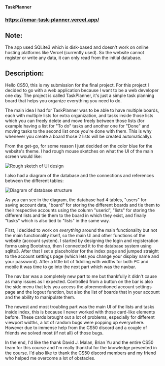 #### TaskPlanner

### https://omar-task-planner.vercel.app/

## Note:

The app used SQLite3 which is disk-based and doesn't work on online hosting platforms like Vercel (currently used). So the website cannot register or write any data, it can only read from the initial database.

## Description:

Hello CS50, this is my submission for the final project. For this project I decided to go with a web application because I want to be a web developer one day. The project is called TaskPlanner, it's just a simple task planning board that helps you organize everything you need to do.

The main idea I had for TaskPlanner was to be able to have multiple boards, each with multiple lists for extra organization, and tasks inside those lists which you can freely delete and move freely between those lists (for example having a list for "To do" tasks and another one for "Done" and moving tasks to the second list once you're done with them. This is why whenever you create a board those 2 lists will be created automatically).

From the get-go, for some reason I just decided on the color blue for the website's theme. I had rough mouse sketches on what the UI of the main screen would like:

![Rough sketch of UI design](https://i.ibb.co/18ByNT0/ui-sketch.png)

I also had a diagram of the database and the connections and references between the different tables:

![Diagram of database structure](https://i.ibb.co/Xp29rpP/diagram.jpg)

As you can see in the diagram, the database had 4 tables, "users" for saving account data, "board" for storing the different boards and tie them to their respective accounts using the column "userid", "lists" for storing the different lists and tie them to the board in which they exist, and finally "tasks" which is also tied to "lists" in the same way.

First, I decided to work on *everything* around the main functionality but not the main functionality itself, so the main UI and other functions of the website (account system). I started by designing the login and registeration forms using Bootstrap, then I connected it to the database system using sqlite3. After that I set a placeholder for the index page and jumped straight to the account settings page (which lets you change your display name and your password). After a little bit of fiddling with widths for both PC and mobile it was time to go into the next part which was the navbar.

The nav bar was a completely new part to me but thankfully it didn't cause as many issues as I expected. Controlled from a button on the bar is also the side menu that lets you access the aforementioned account settings page and the logout function, but also the list of boards that in your account and the ability to manipulate them.

The newest and most troubling part was the main UI of the lists and tasks inside index, this is because I never worked with those card-like elements before. These cards brought out a lot of problems, especially for different viewport widths, a lot of random bugs were popping up everywhere. However due to immense help from the CS50 discord and a couple of friends we solved most (if not all) of those bugs.

In the end, I'd like the thank David J. Malan, Brian Yu and the entire CS50 team for this course and I'm really thankful for the knowledge presented in the course. I'd also like to thank the CS50 discord members and my friend who helped me overcome a lot of obstacles.
